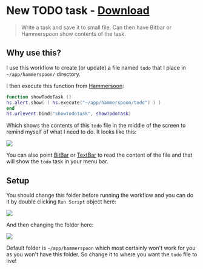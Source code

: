 # New TODO task - [Download](https://github.com/nikitavoloboev/small-workflows/blob/master/todo-task/New%20todo%20task.alfredworkflow?raw=true)
> Write a task and save it to small file. Can then have Bitbar or Hammerspoon show contents of the task.

## Why use this?
I use this workflow to create (or update) a file named `todo` that I place in `~/app/hammerspoon/` directory.

I then execute this function from [Hammersoon](https://github.com/Hammerspoon/hammerspoon):
```Lua
function showTodoTask ()
hs.alert.show( ( hs.execute("~/app/hammerspoon/todo") ) )
end
hs.urlevent.bind("showTodoTask", showTodoTask)
```

Which shows the contents of this `todo` file in the middle of the screen to remind myself of what I need to do. It looks like this:

![](https://i.imgur.com/QIqdszD.png)

You can also point [BitBar](https://github.com/matryer/bitbar) or [TextBar](http://richsomerfield.com/apps/textbar/) to read the content of the file and that will show the `todo` task in your menu bar.

## Setup
You should change this folder before running the workflow and you can do it by double clicking `Run Script` object here:

![](https://i.imgur.com/gjnm7OG.png)

And then changing the folder here:

![](https://i.imgur.com/agl6XXD.png)

Default folder is `~/app/hammerspoon` which most certainly won't work for you as you won't have this folder. So change it to where you want the `todo` file to live!